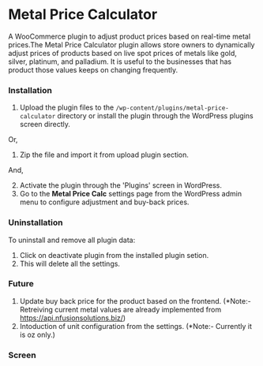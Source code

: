 # Metal Price Calculator

A WooCommerce plugin to adjust product prices based on real-time metal prices.The Metal Price Calculator plugin allows store owners to dynamically adjust prices of products based on live spot prices of metals like gold, silver, platinum, and palladium. It is useful to the businesses that has product those values keeps on changing frequently.

### Installation

1. Upload the plugin files to the `/wp-content/plugins/metal-price-calculator` directory or install the plugin through the WordPress plugins screen directly.

Or, 

1. Zip the file and import it from upload plugin section.

And, 

2. Activate the plugin through the 'Plugins' screen in WordPress.
3. Go to the **Metal Price Calc** settings page from the WordPress admin menu to configure adjustment and buy-back prices.


### Uninstallation

To uninstall and remove all plugin data:

1. Click on deactivate plugin from the installed plugin setion.
2. This will delete all the settings.

### Future

1. Update buy back price for the product based on the frontend. (*Note:- Retreiving current metal values are already implemented from https://api.nfusionsolutions.biz/)
2. Intoduction of unit configuration from the settings. (*Note:- Currently it is oz only.)

### Screen

